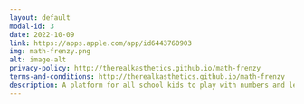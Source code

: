 ```yaml
---
layout: default
modal-id: 3
date: 2022-10-09
link: https://apps.apple.com/app/id6443760903
img: math-frenzy.png
alt: image-alt
privacy-policy: http://therealkasthetics.github.io/math-frenzy
terms-and-conditions: http://therealkasthetics.github.io/math-frenzy
description: A platform for all school kids to play with numbers and learn math in a fun and exciting way
---
```

